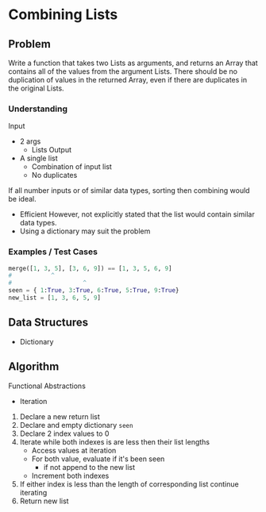 # Combining Lists

## Problem

Write a function that takes two Lists as arguments, and returns an Array that contains all of the values from the argument Lists. There should be no duplication of values in the returned Array, even if there are duplicates in the original Lists.

### Understanding

Input
- 2 args
	- Lists
Output
- A single list
	- Combination of input list
	- No duplicates

If all number inputs or of similar data types, sorting then combining would be ideal.
- Efficient
However, not explicitly stated that the list would contain similar data types.
- Using a dictionary may suit the problem

### Examples / Test Cases

```python
merge([1, 3, 5], [3, 6, 9]) == [1, 3, 5, 6, 9]
# 		    ^
#                    ^
seen = { 1:True, 3:True, 6:True, 5:True, 9:True}
new_list = [1, 3, 6, 5, 9]
```

## Data Structures

- Dictionary

## Algorithm
Functional Abstractions
- Iteration

1. Declare a new return list
2. Declare and empty dictionary `seen`
3. Declare 2 index values to 0
4. Iterate while both indexes is are less then their list lengths
	- Access values at iteration
	- For both value, evaluate if it's been seen
		- if not append to the new list
	- Increment both indexes
5. If either index is less than the length of corresponding list continue iterating
6. Return new list
